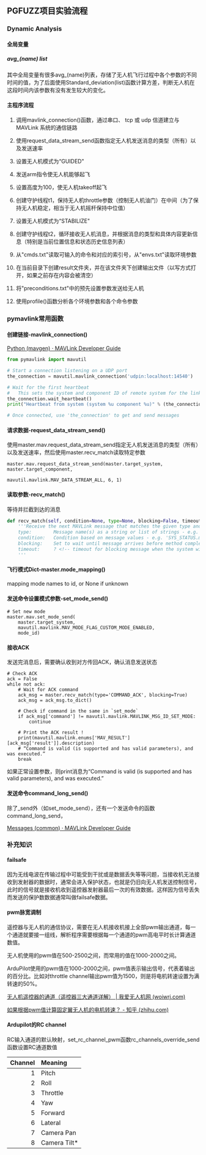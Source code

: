 ## PGFUZZ项目实验流程

### Dynamic Analysis

#### 全局变量

##### avg_(name) list

其中全局变量有很多avg_(name)列表，存储了无人机飞行过程中各个参数的不同时间的值，为了后面使用Standard_deviation(list)函数计算方差，判断无人机在这段时间内该参数有没有发生较大的变化。

#### 主程序流程

1. 调用mavlink_connection()函数，通过串口、 tcp 或 udp 信道建立与 MAVLink 系统的通信链路

2. 使用request_data_stream_send函数指定无人机发送消息的类型（所有）以及发送速率

3. 设置无人机模式为“GUIDED"

4. 发送arm指令使无人机能够起飞

5. 设置高度为100，使无人机takeoff起飞

6. 创建守护线程t1，保持无人机throttle参数（控制无人机油门）在中间（为了保持无人机稳定，相当于无人机摇杆保持中位值）

7. 设置无人机模式为“STABILIZE"

8. 创建守护线程t2，循环接收无人机消息，并根据消息的类型和具体内容更新信息（特别是当前位置信息和状态历史信息列表）

9. 从"cmds.txt"读取可输入的命令和对应的索引号，从"envs.txt"读取环境参数

10. 在当前目录下创建result文件夹，并在该文件夹下创建输出文件（以写方式打开，如果之前存在内容会被清空）

11. 将"preconditions.txt"中的预先设置参数发送给无人机

12. 使用profile()函数分析各个环境参数和各个命令参数

    

### pymavlink常用函数

#### 创建链接-mavlink_connection()

[Python (mavgen) · MAVLink Developer Guide](https://mavlink.io/en/mavgen_python/#setting_up_connection)

```python
from pymavlink import mavutil

# Start a connection listening on a UDP port
the_connection = mavutil.mavlink_connection('udpin:localhost:14540')

# Wait for the first heartbeat 
#   This sets the system and component ID of remote system for the link
the_connection.wait_heartbeat()
print("Heartbeat from system (system %u component %u)" % (the_connection.target_system, the_connection.target_component))

# Once connected, use 'the_connection' to get and send messages
```

#### 请求数据-request_data_stream_send()

使用master.mav.request_data_stream_send指定无人机发送消息的类型（所有）以及发送速率，然后使用master.recv_match读取特定参数

```
master.mav.request_data_stream_send(master.target_system, master.target_component,
                                    mavutil.mavlink.MAV_DATA_STREAM_ALL, 6, 1)
```

#### 读取参数-recv_match()

等待并拦截到达的消息

```python
def recv_match(self, condition=None, type=None, blocking=False, timeout=None):
    '''Receive the next MAVLink message that matches the given type and condition
    type:        Message name(s) as a string or list of strings - e.g. 'SYS_STATUS'
    condition:   Condition based on message values - e.g. 'SYS_STATUS.mode==2 and SYS_STATUS.nav_mode==4'
    blocking:    Set to wait until message arrives before method completes. 
    timeout:     ? <!-- timeout for blocking message when the system will return. Is this just a time? -->
    '''
```

#### 飞行模式Dict-master.mode_mapping()

mapping mode names to id, or None if unknown

#### 发送命令设置模式参数-set_mode_send()

```
# Set new mode
master.mav.set_mode_send(
    master.target_system,
    mavutil.mavlink.MAV_MODE_FLAG_CUSTOM_MODE_ENABLED,
    mode_id)
```

#### 接收ACK

发送完消息后，需要确认收到对方传回ACK，确认消息发送状态

```
# Check ACK
ack = False
while not ack:
    # Wait for ACK command
    ack_msg = master.recv_match(type='COMMAND_ACK', blocking=True)
    ack_msg = ack_msg.to_dict()

    # Check if command in the same in `set_mode`
    if ack_msg['command'] != mavutil.mavlink.MAVLINK_MSG_ID_SET_MODE:
        continue

    # Print the ACK result !
    print(mavutil.mavlink.enums['MAV_RESULT'][ack_msg['result']].description)
    # “Command is valid (is supported and has valid parameters), and was executed.”
    break
```

如果正常设置参数，则print消息为“Command is valid (is supported and has valid parameters), and was executed.”

#### 发送命令command_long_send()

除了<message>_send外（如set_mode_send），还有一个发送命令的函数command_long_send，

[Messages (common) · MAVLink Developer Guide](https://mavlink.io/en/messages/common.html#COMMAND_LONG)



### 补充知识

#### failsafe

因为无线电波在传输过程中可能受到干扰或是数据丢失等等问题，当接收机无法接收到发射器的数据时，通常会进入保护状态，也就是仍旧向无人机发送控制信号，此时的信号就是接收机收到遥控器发射器最后一次的有效数据。这样因为信号丢失而发送的保护数数据通常叫做failsafe数据。

#### pwm脉宽调制

遥控器与无人机的通信协议，需要在无人机接收机接上全部pwm输出通道，每一个通道就要接一组线，解析程序需要根据每一个通道的pwm高电平时长计算通道数值。

无人机使用的pwm值在500-2500之间，而常用的值在1000-2000之间。

ArduPilot使用的pwm值在1000-2000之间，pwm值表示输出信号，代表着输出的百分比。比如对throttle channel输出pwm值为1500，则是将电机转速设置为满转速的50%。

[无人机遥控器的通道（遥控器三大通道详解） | 我爱无人机网 (woiwrj.com)](https://www.woiwrj.com/wurenjibaike/54992/)

[如果根据pwm值计算固定翼无人机的电机转速？ - 知乎 (zhihu.com)](https://www.zhihu.com/question/61271260)

#### Ardupilot的RC channel

RC输入通道的默认映射，set_rc_channel_pwm函数rc_channels_override_send函数设置RC通道数值

| Channel | Meaning      |
| ------: | :----------- |
|       1 | Pitch        |
|       2 | Roll         |
|       3 | Throttle     |
|       4 | Yaw          |
|       5 | Forward      |
|       6 | Lateral      |
|       7 | Camera Pan   |
|       8 | Camera Tilt* |

